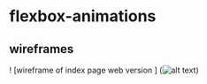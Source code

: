 # flexbox-animations

## wireframes
! [wireframe of index page web version ] (![alt text](image.png))